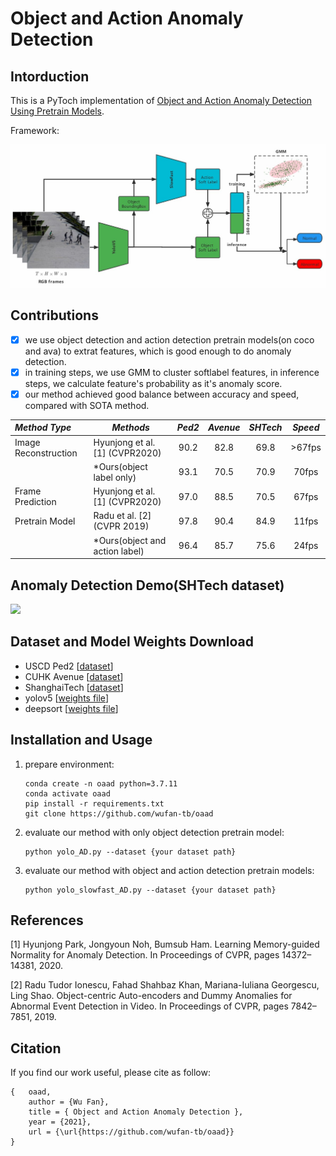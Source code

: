 # Object and Action Anomaly Detection

## Intorduction

This is a PyToch implementation of [Object and Action Anomaly Detection Using Pretrain Models](). 

Framework:

<img src="./demo/STAD.png" width="800" />



## Contributions

- [x] we use object detection and action detection pretrain models(on coco and ava) to extrat features, which is good enough to do anomaly detection.
- [x] in training steps, we use GMM to cluster softlabel features, in inference steps, we calculate feature's probability as it's anomaly score.
- [x] our method achieved good balance between accuracy and speed, compared with SOTA method.

| *Method Type*        | *Methods*                      | *Ped2* | *Avenue* | *SHTech* | *Speed* |
| :------------------- | ------------------------------ | :----: | :------: | :------: | :-----: |
| Image Reconstruction | Hyunjong et al. [1] (CVPR2020) |  90.2  |   82.8   |   69.8   | >67fps  |
|                      | *Ours(object label only)       |  93.1  |   70.5   |   70.9   |  70fps  |
| Frame Prediction     | Hyunjong et al. [1] (CVPR2020) |  97.0  |   88.5   |   70.5   |  67fps  |
| Pretrain Model       | Radu et al. [2] (CVPR 2019)    |  97.8  |   90.4   |   84.9   |  11fps  |
|                      | *Ours(object and action label) |  96.4  |   85.7   |   75.6   |  24fps  |



## Anomaly Detection Demo(SHTech dataset)

<img src="./demo/demo.gif" width="600" />

## Dataset and Model Weights Download

* USCD Ped2 [[dataset](https://github.com/StevenLiuWen/ano_pred_cvpr2018)]
* CUHK Avenue [[dataset](https://github.com/StevenLiuWen/ano_pred_cvpr2018)]
* ShanghaiTech [[dataset](https://github.com/StevenLiuWen/ano_pred_cvpr2018)]
* yolov5 [[weights file](https://github.com/ultralytics/yolov5/releases/tag/v2.0)]
* deepsort [[weights file](https://drive.google.com/drive/folders/1xhG0kRH1EX5B9_Iz8gQJb7UNnn_riXi6)]

## Installation and Usage

1. prepare environment:

   ```
   conda create -n oaad python=3.7.11
   conda activate oaad
   pip install -r requirements.txt
   git clone https://github.com/wufan-tb/oaad
   ```

2. evaluate our method with only object detection pretrain model:

   ```
   python yolo_AD.py --dataset {your dataset path}
   ```
   
3. evaluate our method with object and action detection pretrain models:

   ```
   python yolo_slowfast_AD.py --dataset {your dataset path}
   ```


## References

[1] Hyunjong Park, Jongyoun Noh, Bumsub Ham. Learning Memory-guided Normality for Anomaly Detection. In
	Proceedings of CVPR, pages 14372–14381, 2020.

[2] Radu Tudor Ionescu, Fahad Shahbaz Khan, Mariana-Iuliana Georgescu, Ling  Shao. Object-centric Auto-encoders and  	Dummy Anomalies for Abnormal  Event Detection in Video. In Proceedings of CVPR, pages 7842–7851, 2019.

## Citation

If you find our work useful, please cite as follow:

```
{   oaad,
    author = {Wu Fan},
    title = { Object and Action Anomaly Detection },
    year = {2021},
    url = {\url{https://github.com/wufan-tb/oaad}}
}
```
